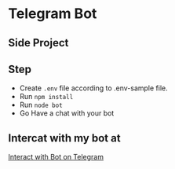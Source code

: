 # Telegram Bot
## Side Project
## Step
* Create `.env` file according to .env-sample file.
* Run `npm install`
* Run `node bot`
* Go Have a chat with your bot
## Intercat with my bot at
[Interact with Bot on Telegram](http://t.me/marvelSideBot)
